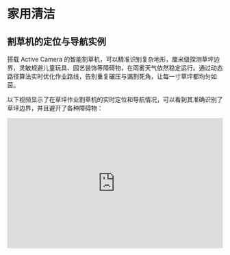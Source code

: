 # 家用清洁

## 割草机的定位与导航实例  
搭载 Active Camera 的智能割草机，可以精准识别复杂地形，厘米级探测草坪边界，灵敏规避儿童玩具、园艺装饰等障碍物，在雨雾天气依然稳定运行。通过动态路径算法实时优化作业路线，告别重复碾压与漏割死角，让每一寸草坪都均匀如茵。  

以下视频显示了在草坪作业割草机的实时定位和导航情况，可以看到其准确识别了草坪边界，并且避开了各种障碍物：  

<iframe style="margin-bottom: 24px;" width="100%" height="304" src="https://cdn.robosense.cn/AC_wiki/edge_detection.mp4" frameborder="0" allowfullscreen></iframe>
